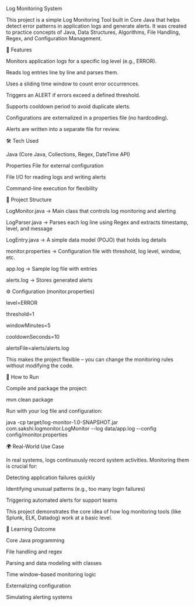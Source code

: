 Log Monitoring System



This project is a simple Log Monitoring Tool built in Core Java that helps detect error patterns in application logs and generate alerts. It was created to practice concepts of Java, Data Structures, Algorithms, File Handling, Regex, and Configuration Management.



📌 Features



Monitors application logs for a specific log level (e.g., ERROR).



Reads log entries line by line and parses them.



Uses a sliding time window to count error occurrences.



Triggers an ALERT if errors exceed a defined threshold.



Supports cooldown period to avoid duplicate alerts.



Configurations are externalized in a properties file (no hardcoding).



Alerts are written into a separate file for review.



🛠️ Tech Used



Java (Core Java, Collections, Regex, DateTime API)



Properties File for external configuration



File I/O for reading logs and writing alerts



Command-line execution for flexibility



📂 Project Structure



LogMonitor.java → Main class that controls log monitoring and alerting



LogParser.java → Parses each log line using Regex and extracts timestamp, level, and message



LogEntry.java → A simple data model (POJO) that holds log details



monitor.properties → Configuration file with threshold, log level, window, etc.



app.log → Sample log file with entries



alerts.log → Stores generated alerts



⚙️ Configuration (monitor.properties)

level=ERROR

threshold=1

windowMinutes=5

cooldownSeconds=10

alertsFile=alerts/alerts.log





This makes the project flexible – you can change the monitoring rules without modifying the code.



🚀 How to Run



Compile and package the project:



mvn clean package





Run with your log file and configuration:



java -cp target/log-monitor-1.0-SNAPSHOT.jar com.sakshi.logmonitor.LogMonitor --log data/app.log --config config/monitor.properties



🌍 Real-World Use Case



In real systems, logs continuously record system activities. Monitoring them is crucial for:



Detecting application failures quickly



Identifying unusual patterns (e.g., too many login failures)



Triggering automated alerts for support teams



This project demonstrates the core idea of how log monitoring tools (like Splunk, ELK, Datadog) work at a basic level.



📖 Learning Outcome



Core Java programming



File handling and regex



Parsing and data modeling with classes



Time window–based monitoring logic



Externalizing configuration



Simulating alerting systems

